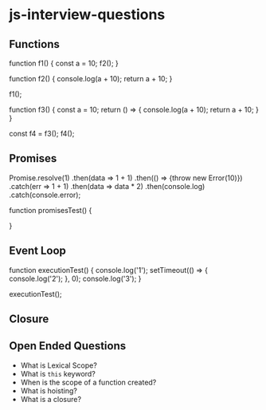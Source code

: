 # js-interview-questions


## Functions

function f1() {
  const a = 10;
  f2();
}

function f2() {
  console.log(a + 10);
  return a + 10;
}

f1();

function f3() {
  const a = 10;
  return () => {
    console.log(a + 10);
    return a + 10;
  }
}

const f4 = f3();
f4();

## Promises

Promise.resolve(1)
.then(data => 1 + 1)
.then(() => {throw new Error(10)})
.catch(err => 1 + 1)
.then(data => data * 2)
.then(console.log)
.catch(console.error);

function promisesTest() {

}

## Event Loop
function executionTest() {
  console.log('1');
  setTimeout(() => {
    console.log('2');
  }, 0);
  console.log('3');
}

executionTest();

## Closure


## Open Ended Questions
+ What is Lexical Scope?
+ What is `this` keyword?
+ When is the scope of a function created?
+ What is hoisting?
+ What is a closure?